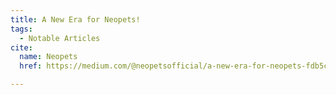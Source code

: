 ```yaml
---
title: A New Era for Neopets!
tags:
  - Notable Articles
cite:
  name: Neopets
  href: https://medium.com/@neopetsofficial/a-new-era-for-neopets-fdb5c9ac187e

---
```

